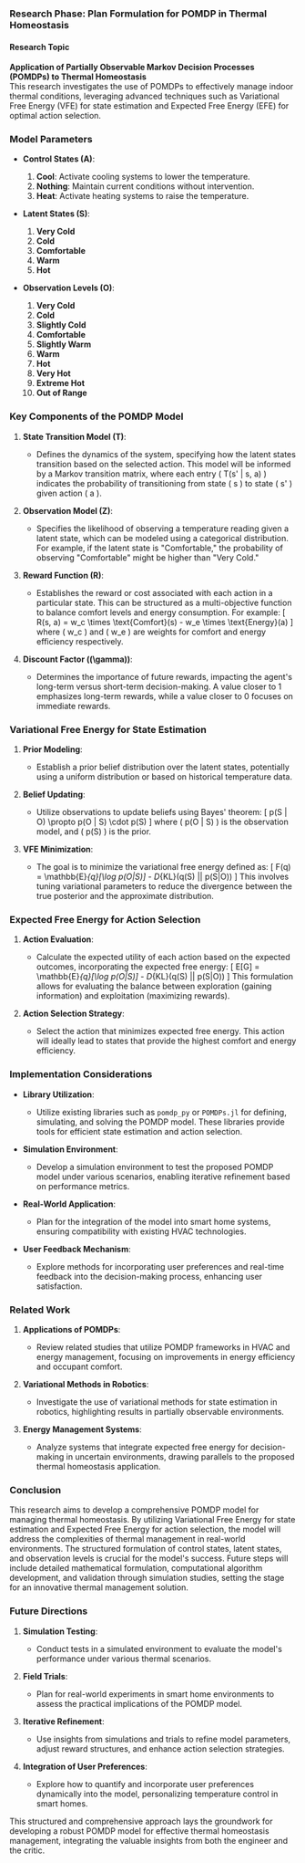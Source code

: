 ### Research Phase: Plan Formulation for POMDP in Thermal Homeostasis

#### Research Topic
**Application of Partially Observable Markov Decision Processes (POMDPs) to Thermal Homeostasis**  
This research investigates the use of POMDPs to effectively manage indoor thermal conditions, leveraging advanced techniques such as Variational Free Energy (VFE) for state estimation and Expected Free Energy (EFE) for optimal action selection.

### Model Parameters
- **Control States (A)**: 
  1. **Cool**: Activate cooling systems to lower the temperature.
  2. **Nothing**: Maintain current conditions without intervention.
  3. **Heat**: Activate heating systems to raise the temperature.

- **Latent States (S)**: 
  1. **Very Cold**
  2. **Cold**
  3. **Comfortable**
  4. **Warm**
  5. **Hot**

- **Observation Levels (O)**: 
  1. **Very Cold**
  2. **Cold**
  3. **Slightly Cold**
  4. **Comfortable**
  5. **Slightly Warm**
  6. **Warm**
  7. **Hot**
  8. **Very Hot**
  9. **Extreme Hot**
  10. **Out of Range**

### Key Components of the POMDP Model

1. **State Transition Model (T)**: 
   - Defines the dynamics of the system, specifying how the latent states transition based on the selected action. This model will be informed by a Markov transition matrix, where each entry \( T(s' | s, a) \) indicates the probability of transitioning from state \( s \) to state \( s' \) given action \( a \).

2. **Observation Model (Z)**: 
   - Specifies the likelihood of observing a temperature reading given a latent state, which can be modeled using a categorical distribution. For example, if the latent state is "Comfortable," the probability of observing "Comfortable" might be higher than "Very Cold."

3. **Reward Function (R)**: 
   - Establishes the reward or cost associated with each action in a particular state. This can be structured as a multi-objective function to balance comfort levels and energy consumption. For example:
     \[
     R(s, a) = w_c \times \text{Comfort}(s) - w_e \times \text{Energy}(a)
     \]
     where \( w_c \) and \( w_e \) are weights for comfort and energy efficiency respectively.

4. **Discount Factor (\(\gamma\))**: 
   - Determines the importance of future rewards, impacting the agent's long-term versus short-term decision-making. A value closer to 1 emphasizes long-term rewards, while a value closer to 0 focuses on immediate rewards.

### Variational Free Energy for State Estimation

1. **Prior Modeling**: 
   - Establish a prior belief distribution over the latent states, potentially using a uniform distribution or based on historical temperature data.

2. **Belief Updating**: 
   - Utilize observations to update beliefs using Bayes' theorem:
   \[
   p(S | O) \propto p(O | S) \cdot p(S)
   \]
   where \( p(O | S) \) is the observation model, and \( p(S) \) is the prior.

3. **VFE Minimization**: 
   - The goal is to minimize the variational free energy defined as:
   \[
   F(q) = \mathbb{E}_{q}[\log p(O|S)] - D_{KL}(q(S) || p(S|O))
   \]
   This involves tuning variational parameters to reduce the divergence between the true posterior and the approximate distribution.

### Expected Free Energy for Action Selection

1. **Action Evaluation**: 
   - Calculate the expected utility of each action based on the expected outcomes, incorporating the expected free energy:
   \[
   E[G] = \mathbb{E}_{q}[\log p(O|S)] - D_{KL}(q(S) || p(S|O))
   \]
   This formulation allows for evaluating the balance between exploration (gaining information) and exploitation (maximizing rewards).

2. **Action Selection Strategy**: 
   - Select the action that minimizes expected free energy. This action will ideally lead to states that provide the highest comfort and energy efficiency.

### Implementation Considerations

- **Library Utilization**: 
   - Utilize existing libraries such as `pomdp_py` or `POMDPs.jl` for defining, simulating, and solving the POMDP model. These libraries provide tools for efficient state estimation and action selection.

- **Simulation Environment**: 
   - Develop a simulation environment to test the proposed POMDP model under various scenarios, enabling iterative refinement based on performance metrics.

- **Real-World Application**: 
   - Plan for the integration of the model into smart home systems, ensuring compatibility with existing HVAC technologies.

- **User Feedback Mechanism**: 
   - Explore methods for incorporating user preferences and real-time feedback into the decision-making process, enhancing user satisfaction.

### Related Work

1. **Applications of POMDPs**: 
   - Review related studies that utilize POMDP frameworks in HVAC and energy management, focusing on improvements in energy efficiency and occupant comfort.

2. **Variational Methods in Robotics**: 
   - Investigate the use of variational methods for state estimation in robotics, highlighting results in partially observable environments.

3. **Energy Management Systems**: 
   - Analyze systems that integrate expected free energy for decision-making in uncertain environments, drawing parallels to the proposed thermal homeostasis application.

### Conclusion
This research aims to develop a comprehensive POMDP model for managing thermal homeostasis. By utilizing Variational Free Energy for state estimation and Expected Free Energy for action selection, the model will address the complexities of thermal management in real-world environments. The structured formulation of control states, latent states, and observation levels is crucial for the model's success. Future steps will include detailed mathematical formulation, computational algorithm development, and validation through simulation studies, setting the stage for an innovative thermal management solution.

### Future Directions
1. **Simulation Testing**: 
   - Conduct tests in a simulated environment to evaluate the model's performance under various thermal scenarios.

2. **Field Trials**: 
   - Plan for real-world experiments in smart home environments to assess the practical implications of the POMDP model.

3. **Iterative Refinement**: 
   - Use insights from simulations and trials to refine model parameters, adjust reward structures, and enhance action selection strategies.

4. **Integration of User Preferences**: 
   - Explore how to quantify and incorporate user preferences dynamically into the model, personalizing temperature control in smart homes.

This structured and comprehensive approach lays the groundwork for developing a robust POMDP model for effective thermal homeostasis management, integrating the valuable insights from both the engineer and the critic.